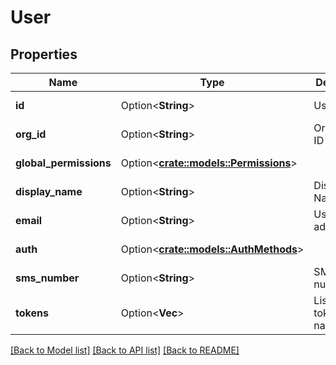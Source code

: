 # User

## Properties

Name | Type | Description | Notes
------------ | ------------- | ------------- | -------------
**id** | Option<**String**> | User ID | [optional][readonly]
**org_id** | Option<**String**> | Organization ID | [optional][readonly]
**global_permissions** | Option<[**crate::models::Permissions**](Permissions.md)> |  | [optional][readonly]
**display_name** | Option<**String**> | Display Name | [optional]
**email** | Option<**String**> | User email address | [optional][readonly]
**auth** | Option<[**crate::models::AuthMethods**](AuthMethods.md)> |  | [optional][readonly]
**sms_number** | Option<**String**> | SMS number | [optional]
**tokens** | Option<**Vec<String>**> | List of API token names. | [optional][readonly]

[[Back to Model list]](../README.md#documentation-for-models) [[Back to API list]](../README.md#documentation-for-api-endpoints) [[Back to README]](../README.md)


